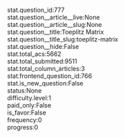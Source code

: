 stat.question_id:777  
stat.question__article__live:None  
stat.question__article__slug:None  
stat.question__title:Toeplitz Matrix  
stat.question__title_slug:toeplitz-matrix  
stat.question__hide:False  
stat.total_acs:5662  
stat.total_submitted:9511  
stat.total_column_articles:3  
stat.frontend_question_id:766  
stat.is_new_question:False  
status:None  
difficulty.level:1  
paid_only:False  
is_favor:False  
frequency:0  
progress:0  
